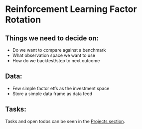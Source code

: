 # Reinforcement Learning Factor Rotation

## Things we need to decide on:
- Do we want to compare against a benchmark
- What observation space we want to use
- How do we backtest/step to next outcome

## Data:
- Few simple factor etfs as the investment space
- Store a simple data frame as data feed

## Tasks:

Tasks and open todos can be seen in the [Projects section](https://github.zhaw.ch/davidjaggi/rl-factor-rotation/projects/1).


